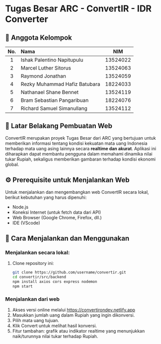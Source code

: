 # Tugas Besar ARC - ConvertIR - IDR Converter

## 👥 Anggota Kelompok
|No.|Nama|NIM|
|:-:|:--|:-:|
|1|Ishak Palentino Napitupulu|13524022| 
|2|Marcel Luther Sitorus|13524063| 
|3|Raymond Jonathan|13524059| 
|4|Rezky Muhammad Hafiz Batubara|18224033|
|5|Nathanael Shane Bennet|13524119|
|6|Bram Sebastian Pangaribuan|18224076|
|7|Richard Samuel Simanullang|13524112|

## 📌 Latar Belakang Pembuatan Web
ConvertIR merupakan proyek Tugas Besar dari ARC yang bertujuan untuk memberikan informasi tentang kondisi kekuatan mata uang Indonesia terhadap mata uang asing lainnya secara **realtime dan akurat**. Aplikasi ini diharapkan dapat membantu pengguna dalam memahami dinamika nilai tukar Rupiah, sekaligus memberikan gambaran terhadap kondisi ekonomi global.

## ⚙️ Prerequisite untuk Menjalankan Web
Untuk menjalankan dan mengembangkan web ConvertIR secara lokal, berikut kebutuhan yang harus dipenuhi:

- Node.js
- Koneksi Internet (untuk fetch data dari API)
- Web Browser (Google Chrome, Firefox, dll.)
- IDE (VScode)

## 🚀 Cara Menjalankan dan Menggunakan

### Menjalankan secara lokal:
1. Clone repository ini:
   ```bash
   git clone https://github.com/username/convertir.git
   cd convertir/src/backend
   npm install axios cors express nodemon
   npm start

### Menjalankan dari web
1. Akses versi online melalui https://convertirondev.netlify.app
2. Masukkan jumlah uang dalam Rupiah yang ingin dikonversi.
3. Pilih mata uang tujuan.
4. Klik Convert untuk melihat hasil konversi.
5. Fitur tambahan: grafik atau indikator realtime yang menunjukkan naik/turunnya nilai tukar terhadap Rupiah.